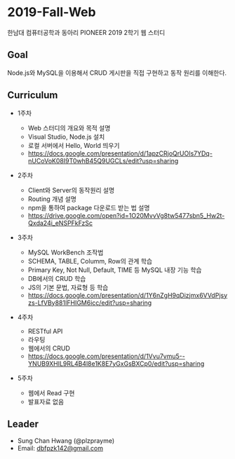 # 2019-Fall-Web
한남대 컴퓨터공학과 동아리 PIONEER 2019 2학기 웹 스터디

## Goal
Node.js와 MySQL을 이용해서 CRUD 게시판을 직접 구현하고 동작 원리를 이해한다.

## Curriculum

* 1주차
  * Web 스터디의 개요와 목적 설명
  * Visual Studio, Node.js 설치
  * 로컬 서버에서 Hello, World 띄우기
  * https://docs.google.com/presentation/d/1apzCRjoQrUOIs7YDq-nUCoVoK08I9T0whB45Q9UGCLs/edit?usp=sharing
  
* 2주차
  * Client와 Server의 동작원리 설명
  * Routing 개념 설명
  * npm을 통하여 package 다운로드 받는 법 설명
  * https://drive.google.com/open?id=1O20MvvVg8tw5477sbn5_Hw2t-Qxda24i_eNSPFkFzSc
  
* 3주차
  * MySQL WorkBench 조작법
  * SCHEMA, TABLE, Columm, Row의 관계 학습
  * Primary Key, Not Null, Default, TIME 등 MySQL 내장 기능 학습
  * DB에서의 CRUD 학습
  * JS의 기본 문법, 자료형 등 학습
  * https://docs.google.com/presentation/d/1Y6nZgH9qDizjmx6VVdPjsyzs-LfVBy881IFHIGM6icc/edit?usp=sharing

* 4주차
  * RESTful API
  * 라우팅
  * 웹에서의 CRUD
  * https://docs.google.com/presentation/d/1Vvu7vmu5--YNUB9XHIL9RL4B4l8e1K8E7yGxGsBXCp0/edit?usp=sharing

* 5주차
  * 웹에서 Read 구현
  * 발표자료 없음

## Leader
* Sung Chan Hwang (@plzprayme)
* Email: dbfpzk142@gmail.com